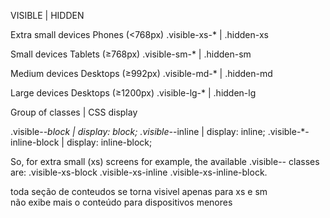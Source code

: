 VISIBLE | HIDDEN

Extra small devices
Phones (<768px) 
.visible-xs-*   | .hidden-xs	


Small devices
Tablets (≥768px)
.visible-sm-*	| .hidden-sm	

Medium devices
Desktops (≥992px)
.visible-md-*	| .hidden-md	

Large devices
Desktops (≥1200px)
.visible-lg-*	| .hidden-lg	

Group of classes	           |     CSS display
                               
.visible-*-block	           |     display: block;
.visible-*-inline	           |     display: inline;
.visible-*-inline-block        |     display: inline-block;

So, for extra small (xs) screens for example, the available 
.visible-*-* classes are: .visible-xs-block
                          .visible-xs-inline
                          .visible-xs-inline-block.

<section id="servicos" class="visible-xs-block visible-sm-block">
toda seção de conteudos se torna visivel apenas para xs e sm

<section id="servicos" class="hidden-xs">
não exibe mais o conteúdo para dispositivos menores